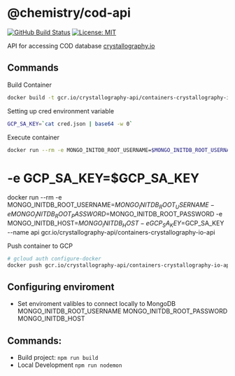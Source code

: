 # @chemistry/cod-api
[![GitHub Build Status](https://github.com/chemistry/cod-api/workflows/CI/badge.svg)](https://github.com/chemistry/cod-api/actions?query=workflow%3ACI)
[![License: MIT](https://img.shields.io/badge/License-MIT-gren.svg)](https://opensource.org/licenses/MIT)

API for accessing COD database [crystallography.io](https://crystallography.io/)

## Commands
Build Container
```bash
docker build -t gcr.io/crystallography-api/containers-crystallography-io-api .
```

Setting up cred environment variable
```bash
GCP_SA_KEY=`cat cred.json | base64 -w 0`
```

Execute container
```bash
docker run --rm -e MONGO_INITDB_ROOT_USERNAME=$MONGO_INITDB_ROOT_USERNAME -e MONGO_INITDB_ROOT_PASSWORD=$MONGO_INITDB_ROOT_PASSWORD -e GCP_SA_KEY=$GCP_SA_KEY -e MONGO_INITDB_HOST=$MONGO_INITDB_HOST --name api gcr.io/crystallography-api/containers-crystallography-io-api
```
# -e GCP_SA_KEY=$GCP_SA_KEY

docker run --rm -e MONGO_INITDB_ROOT_USERNAME=$MONGO_INITDB_ROOT_USERNAME -e MONGO_INITDB_ROOT_PASSWORD=$MONGO_INITDB_ROOT_PASSWORD -e MONGO_INITDB_HOST=$MONGO_INITDB_HOST -e GCP_SA_KEY=$GCP_SA_KEY --name api gcr.io/crystallography-api/containers-crystallography-io-api


Push container to GCP
```bash
# gcloud auth configure-docker
docker push gcr.io/crystallography-api/containers-crystallography-io-api
```


## Configuring enviroment
 - Set enviroment valibles to connect locally to MongoDB
    MONGO_INITDB_ROOT_USERNAME
    MONGO_INITDB_ROOT_PASSWORD
    MONGO_INITDB_HOST
## Commands:
  * Build project: `npm run build`
  * Local Development `npm run nodemon`
